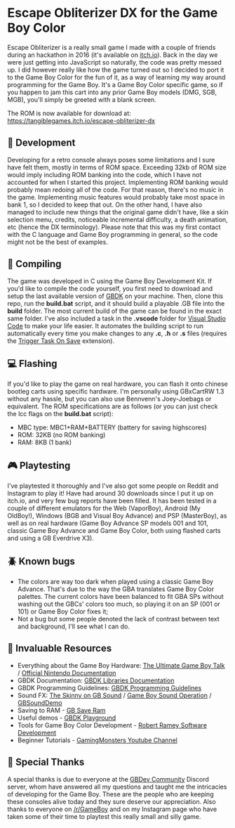# Escape Obliterizer DX for the Game Boy Color
Escape Obliterizer is a really small game I made with a couple of friends during an hackathon in 2016 (it's available on [itch.io](https://9studios.itch.io/escape-obliterizer)). Back in the day we were just getting into JavaScript so naturally, the code was pretty messed up. I did however really like how the game turned out so I decided to port it to the Game Boy Color for the fun of it, as a way of learning my way around programming for the Game Boy. It's a Game Boy Color specific game, so if you happen to jam this cart into any prior Game Boy models (DMG, SGB, MGB), you'll simply be greeted with a blank screen.

The ROM is now available for download at: https://tangiblegames.itch.io/escape-obliterizer-dx

## :hammer: Development
Developing for a retro console always poses some limitations and I sure have felt them, mostly in terms of ROM space. Exceeding 32kb of ROM size would imply including ROM banking into the code, which I have not accounted for when I started this project. Implementing ROM banking would probably mean redoing all of the code. For that reason, there's no music in the game. Implementing music features would probably take most space in bank 1, so I decided to keep that out. On the other hand, I have also managed to include new things that the original game didn't have, like a skin selection menu, credits, noticeable incremental difficulty, a death animation, etc (hence the DX terminology). Please note that this was my first contact with the C language and Game Boy programming in general, so the code might not be the best of examples. 

## :file_folder: Compiling
The game was developed in C using the Game Boy Development Kit. If you'd like to compile the code yourself, you first need to download and setup the last available version of [GBDK](http://gbdk.sourceforge.net/) on your machine. Then, clone this repo, run the **build.bat** script, and it should build a playable .GB file into the **build** folder. The most current build of the game can be found in the exact same folder. I've also included a task in the **.vscode** folder for [Visual Studio Code](https://code.visualstudio.com/) to make your life easier. It automates the building script to run automatically every time you make changes to any **.c**, **.h** or **.s** files (requires the [Trigger Task On Save](https://marketplace.visualstudio.com/items?itemName=Gruntfuggly.triggertaskonsave) extension). 

## :computer: Flashing
If you'd like to play the game on real hardware, you can flash it onto chinese bootleg carts using specific hardware. I'm personally using GBxCartRW 1.3 without any hassle, but you can also use Bennvenn's Joey-Joebags or equivalent. The ROM specifications are as follows (or you can just check the lcc flags on the **build.bat** script):

- MBC type: MBC1+RAM+BATTERY (battery for saving highscores)
- ROM: 32KB (no ROM banking)
- RAM: 8KB (1 bank)

## :video_game: Playtesting
I've playtested it thoroughly and I've also got some people on Reddit and Instagram to play it! Have had around 30 downloads since I put it up on itch.io, and very few bug reports have been filled. It has been tested in a couple of different emulators for the Web (VaporBoy), Android (My OldBoy!), Windows (BGB and Visual Boy Advance) and PSP (MasterBoy), as well as on real hardware (Game Boy Advance SP models 001 and 101, classic Game Boy Advance and Game Boy Color, both using flashed carts and using a GB Everdrive X3).

## :beetle: Known bugs
- The colors are way too dark when played using a classic Game Boy Advance. That's due to the way the GBA translates Game Boy Color palettes. The current colors have been balanced to fit GBA SPs without washing out the GBCs' colors too much, so playing it on an SP (001 or 101) or Game Boy Color fixes it;
- Not a bug but some people denoted the lack of contrast between text and background, I'll see what I can do.

## :notebook_with_decorative_cover: Invaluable Resources
- Everything about the Game Boy Hardware: [The Ultimate Game Boy Talk](https://www.youtube.com/watch?v=HyzD8pNlpwI) / [Official Nintendo Documentation](https://ia801906.us.archive.org/19/items/GameBoyProgManVer1.1/GameBoyProgManVer1.1.pdf)
- GBDK Documentation: [GBDK Libraries Documentation](http://gbdk.sourceforge.net/doc/html/book01.html)
- GBDK Programming Guidelines: [GBDK Programming Guidelines](http://gbdk.sourceforge.net/guidelines.html)
- Sound FX: [The Skinny on GB Sound](https://github.com/bwhitman/pushpin/blob/master/src/gbsound.txt) / [Game Boy Sound Operation](https://gist.github.com/drhelius/3652407) / [GBSoundDemo](https://github.com/Zal0/GBSoundDemo/blob/master/sound.c)
- Saving to RAM - [GB Save Ram](http://www.devrs.com/gb/files/sram.txt)
- Useful demos - [GBDK Playground](https://github.com/mrombout/gbdk_playground)
- Tools for Game Boy Color Development - [Robert Ramey Software Development](http://rrsd.com/software_development/gameboy_development/)
- Beginner Tutorials - [GamingMonsters Youtube Channel](https://www.youtube.com/playlist?list=PLeEj4c2zF7PaFv5MPYhNAkBGrkx4iPGJo)

## :beers: Special Thanks
A special thanks is due to everyone at the [GBDev Community](https://github.com/gbdev/awesome-gbdev) Discord server, whom have answered all my questions and taught me the intricacies of developing for the Game Boy. These are the people who are keeping these consoles alive today and they sure deserve our appreciation. Also thanks to everyone on [/r/GameBoy](https://www.reddit.com/r/Gameboy/) and on my Instagram page who have taken some of their time to playtest this really small and silly game.
